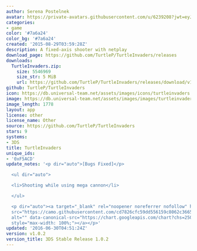 ```yaml
---
author: Serena Postelnek
avatar: https://private-avatars.githubusercontent.com/u/6239208?jwt=eyJhbGciOiJIUzI1NiIsInR5cCI6IkpXVCJ9.eyJpc3MiOiJnaXRodWIuY29tIiwiYXVkIjoicmF3LmdpdGh1YnVzZXJjb250ZW50LmNvbSIsImtleSI6ImtleTEiLCJleHAiOjE3MzQ2MzMzNjAsIm5iZiI6MTczNDYzMjE2MCwicGF0aCI6Ii91LzYyMzkyMDgifQ.UCVTBi2gdtVmQat5TUwe3lCg4faU14t8GizIssbpyo0&v=4
categories:
- game
color: '#7a6a24'
color_bg: '#7a6a24'
created: '2015-08-29T03:59:28Z'
description: A fixed-axis shooter with netplay
download_page: https://github.com/TurtleP/TurtleInvaders/releases
downloads:
  TurtleInvaders.zip:
    size: 5546969
    size_str: 5 MiB
    url: https://github.com/TurtleP/TurtleInvaders/releases/download/v1.0.2/TurtleInvaders.zip
github: TurtleP/TurtleInvaders
icon: https://db.universal-team.net/assets/images/icons/turtleinvaders.png
image: https://db.universal-team.net/assets/images/images/turtleinvaders.png
image_length: 1778
layout: app
license: other
license_name: Other
source: https://github.com/TurtleP/TurtleInvaders
stars: 9
systems:
- 3DS
title: TurtleInvaders
unique_ids:
- '0xF5ACD'
update_notes: '<p dir="auto">[Bugs Fixed]</p>

  <ul dir="auto">

  <li>Shooting while using mega cannon</li>

  </ul>

  <p dir="auto"><a target="_blank" rel="noopener noreferrer nofollow" href="https://camo.githubusercontent.com/cd7826cfc59dd556159c8062c366556bb666e2d8cc4b2d938e57e415184e1b21/68747470733a2f2f63686172742e676f6f676c65617069732e636f6d2f63686172743f6368733d32353078323530266368743d71722663686c3d6874747073253341253246253246646c2e64726f70626f7875736572636f6e74656e742e636f6d253246752532463937363339333437253246547572746c65496e7661646572732e636961"><img
  src="https://camo.githubusercontent.com/cd7826cfc59dd556159c8062c366556bb666e2d8cc4b2d938e57e415184e1b21/68747470733a2f2f63686172742e676f6f676c65617069732e636f6d2f63686172743f6368733d32353078323530266368743d71722663686c3d6874747073253341253246253246646c2e64726f70626f7875736572636f6e74656e742e636f6d253246752532463937363339333437253246547572746c65496e7661646572732e636961"
  alt="" data-canonical-src="https://chart.googleapis.com/chart?chs=250x250&amp;cht=qr&amp;chl=https%3A%2F%2Fdl.dropboxusercontent.com%2Fu%2F97639347%2FTurtleInvaders.cia"
  style="max-width: 100%;"></a></p>'
updated: '2016-06-30T04:51:24Z'
version: v1.0.2
version_title: 3DS Stable Release 1.0.2
---
```

